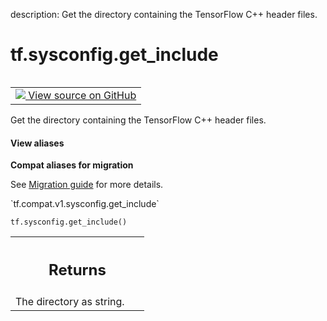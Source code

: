 description: Get the directory containing the TensorFlow C++ header files.

<div itemscope itemtype="http://developers.google.com/ReferenceObject">
<meta itemprop="name" content="tf.sysconfig.get_include" />
<meta itemprop="path" content="Stable" />
</div>

# tf.sysconfig.get_include

<!-- Insert buttons and diff -->

<table class="tfo-notebook-buttons tfo-api nocontent" align="left">
<td>
  <a target="_blank" href="https://github.com/tensorflow/tensorflow/blob/r2.3/tensorflow/python/platform/sysconfig.py#L32-L44">
    <img src="https://www.tensorflow.org/images/GitHub-Mark-32px.png" />
    View source on GitHub
  </a>
</td>
</table>



Get the directory containing the TensorFlow C++ header files.

<section class="expandable">
  <h4 class="showalways">View aliases</h4>
  <p>
<b>Compat aliases for migration</b>
<p>See
<a href="https://www.tensorflow.org/guide/migrate">Migration guide</a> for
more details.</p>
<p>`tf.compat.v1.sysconfig.get_include`</p>
</p>
</section>

<pre class="devsite-click-to-copy prettyprint lang-py tfo-signature-link">
<code>tf.sysconfig.get_include()
</code></pre>



<!-- Placeholder for "Used in" -->


<!-- Tabular view -->
 <table class="responsive fixed orange">
<colgroup><col width="214px"><col></colgroup>
<tr><th colspan="2"><h2 class="add-link">Returns</h2></th></tr>
<tr class="alt">
<td colspan="2">
The directory as string.
</td>
</tr>

</table>

